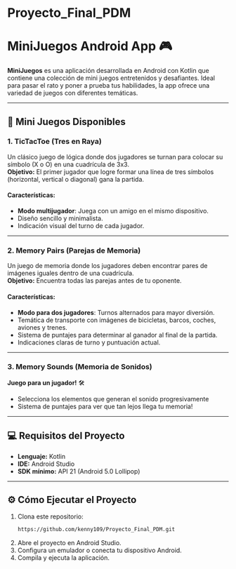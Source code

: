 # Proyecto_Final_PDM
# MiniJuegos Android App 🎮

**MiniJuegos** es una aplicación desarrollada en Android con Kotlin que contiene una colección de mini juegos entretenidos y desafiantes. Ideal para pasar el rato y poner a prueba tus habilidades, la app ofrece una variedad de juegos con diferentes temáticas.

---

## 🎲 **Mini Juegos Disponibles**

### 1. **TicTacToe (Tres en Raya)**  
Un clásico juego de lógica donde dos jugadores se turnan para colocar su símbolo (X o O) en una cuadrícula de 3x3.  
**Objetivo:** El primer jugador que logre formar una línea de tres símbolos (horizontal, vertical o diagonal) gana la partida.  

#### Características:  
- **Modo multijugador**: Juega con un amigo en el mismo dispositivo.  
- Diseño sencillo y minimalista.  
- Indicación visual del turno de cada jugador.

---

### 2. **Memory Pairs (Parejas de Memoria)**  
Un juego de memoria donde los jugadores deben encontrar pares de imágenes iguales dentro de una cuadrícula.  
**Objetivo:** Encuentra todas las parejas antes de tu oponente.  

#### Características:  
- **Modo para dos jugadores**: Turnos alternados para mayor diversión.  
- Temática de transporte con imágenes de bicicletas, barcos, coches, aviones y trenes.  
- Sistema de puntajes para determinar al ganador al final de la partida.  
- Indicaciones claras de turno y puntuación actual.  

---
### 3. **Memory Sounds (Memoria de Sonidos)**  
**Juego para un jugador!** 🛠  
- Selecciona los elementos que generan el sonido progresivamente 
- Sistema de puntajes para ver que tan lejos llega tu memoria!



---

## 💻 **Requisitos del Proyecto**

- **Lenguaje:** Kotlin  
- **IDE:** Android Studio  
- **SDK mínimo:** API 21 (Android 5.0 Lollipop)

---

## ⚙️ **Cómo Ejecutar el Proyecto**

1. Clona este repositorio:  
   ```bash
   https://github.com/kenny109/Proyecto_Final_PDM.git
2. Abre el proyecto en Android Studio.
3. Configura un emulador o conecta tu dispositivo Android.
4. Compila y ejecuta la aplicación.

